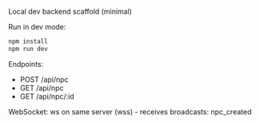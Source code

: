 Local dev backend scaffold (minimal)

Run in dev mode:

```bash
npm install
npm run dev
```

Endpoints:
- POST /api/npc
- GET /api/npc
- GET /api/npc/:id

WebSocket: ws on same server (wss) - receives broadcasts: npc_created
